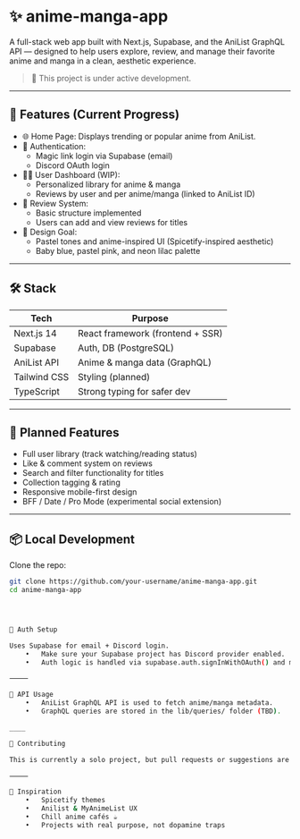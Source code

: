 # ✨ anime-manga-app

A full-stack web app built with Next.js, Supabase, and the AniList GraphQL API — designed to help users explore, review, and manage their favorite anime and manga in a clean, aesthetic experience.

> 🚧 This project is under active development.

---

## 🔎 Features (Current Progress)

- 🌐 Home Page: Displays trending or popular anime from AniList.
- 🔐 Authentication:
  - Magic link login via Supabase (email)
  - Discord OAuth login
- 🧑‍💼 User Dashboard (WIP):
  - Personalized library for anime & manga
  - Reviews by user and per anime/manga (linked to AniList ID)
- 🧾 Review System:
  - Basic structure implemented
  - Users can add and view reviews for titles
- 🎨 Design Goal:
  - Pastel tones and anime-inspired UI (Spicetify-inspired aesthetic)
  - Baby blue, pastel pink, and neon lilac palette

---

## 🛠️ Stack

| Tech            | Purpose                             |
|-----------------|-------------------------------------|
| Next.js 14      | React framework (frontend + SSR)    |
| Supabase        | Auth, DB (PostgreSQL)               |
| AniList API     | Anime & manga data (GraphQL)        |
| Tailwind CSS    | Styling (planned)                   |
| TypeScript      | Strong typing for safer dev         |

---

## 🚀 Planned Features

- Full user library (track watching/reading status)
- Like & comment system on reviews
- Search and filter functionality for titles
- Collection tagging & rating
- Responsive mobile-first design
- BFF / Date / Pro Mode (experimental social extension)

---

## 📦 Local Development

Clone the repo:

```bash
git clone https://github.com/your-username/anime-manga-app.git
cd anime-manga-app




🔐 Auth Setup

Uses Supabase for email + Discord login.
	•	Make sure your Supabase project has Discord provider enabled.
	•	Auth logic is handled via supabase.auth.signInWithOAuth() and magic links.

⸻

💬 API Usage
	•	AniList GraphQL API is used to fetch anime/manga metadata.
	•	GraphQL queries are stored in the lib/queries/ folder (TBD).

____

🤝 Contributing

This is currently a solo project, but pull requests or suggestions are welcome once a public roadmap is released. Feel free to fork and modify it for your own taste.

⸻

🧠 Inspiration
	•	Spicetify themes
	•	Anilist & MyAnimeList UX
	•	Chill anime cafés ☕
	•	Projects with real purpose, not dopamine traps

